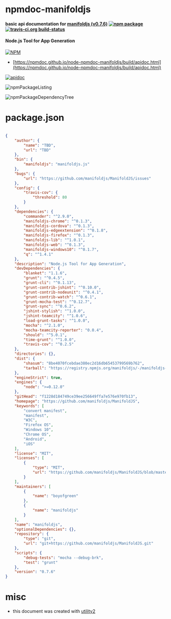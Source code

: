 # npmdoc-manifoldjs

#### basic api documentation for  [manifoldjs (v0.7.6)](https://github.com/manifoldjs/ManifoldJS)  [![npm package](https://img.shields.io/npm/v/npmdoc-manifoldjs.svg?style=flat-square)](https://www.npmjs.org/package/npmdoc-manifoldjs) [![travis-ci.org build-status](https://api.travis-ci.org/npmdoc/node-npmdoc-manifoldjs.svg)](https://travis-ci.org/npmdoc/node-npmdoc-manifoldjs)

#### Node.js Tool for App Generation

[![NPM](https://nodei.co/npm/manifoldjs.png?downloads=true&downloadRank=true&stars=true)](https://www.npmjs.com/package/manifoldjs)

- [https://npmdoc.github.io/node-npmdoc-manifoldjs/build/apidoc.html](https://npmdoc.github.io/node-npmdoc-manifoldjs/build/apidoc.html)

[![apidoc](https://npmdoc.github.io/node-npmdoc-manifoldjs/build/screenCapture.buildCi.browser.%252Ftmp%252Fbuild%252Fapidoc.html.png)](https://npmdoc.github.io/node-npmdoc-manifoldjs/build/apidoc.html)

![npmPackageListing](https://npmdoc.github.io/node-npmdoc-manifoldjs/build/screenCapture.npmPackageListing.svg)

![npmPackageDependencyTree](https://npmdoc.github.io/node-npmdoc-manifoldjs/build/screenCapture.npmPackageDependencyTree.svg)



# package.json

```json

{
    "author": {
        "name": "TBD",
        "url": "TBD"
    },
    "bin": {
        "manifoldjs": "manifoldjs.js"
    },
    "bugs": {
        "url": "https://github.com/manifoldjs/ManifoldJS/issues"
    },
    "config": {
        "travis-cov": {
            "threshold": 80
        }
    },
    "dependencies": {
        "commander": "^2.9.0",
        "manifoldjs-chrome": "^0.1.3",
        "manifoldjs-cordova": "^0.1.3",
        "manifoldjs-edgeextension": "^0.1.8",
        "manifoldjs-firefox": "^0.1.3",
        "manifoldjs-lib": "^1.0.1",
        "manifoldjs-web": "^0.1.3",
        "manifoldjs-windows10": "^0.1.7",
        "q": "^1.4.1"
    },
    "description": "Node.js Tool for App Generation",
    "devDependencies": {
        "blanket": "1.1.6",
        "grunt": "^0.4.5",
        "grunt-cli": "^0.1.13",
        "grunt-contrib-jshint": "^0.10.0",
        "grunt-contrib-nodeunit": "^0.4.1",
        "grunt-contrib-watch": "^0.6.1",
        "grunt-mocha-test": "^0.12.7",
        "grunt-sync": "^0.6.2",
        "jshint-stylish": "^1.0.0",
        "jshint-teamcity": "^1.0.6",
        "load-grunt-tasks": "^1.0.0",
        "mocha": "^2.1.0",
        "mocha-teamcity-reporter": "0.0.4",
        "should": "^5.0.1",
        "time-grunt": "^1.0.0",
        "travis-cov": "^0.2.5"
    },
    "directories": {},
    "dist": {
        "shasum": "8be4070fcebdae380ec2d16db65453799569b762",
        "tarball": "https://registry.npmjs.org/manifoldjs/-/manifoldjs-0.7.6.tgz"
    },
    "engineStrict": true,
    "engines": {
        "node": ">=0.12.0"
    },
    "gitHead": "f1228d184749ce39ee256649ffa7e576e970fb13",
    "homepage": "https://github.com/manifoldjs/ManifoldJS",
    "keywords": [
        "convert manifest",
        "manifest",
        "W3C",
        "Firefox OS",
        "Windows 10",
        "Chrome OS",
        "Android",
        "iOS"
    ],
    "license": "MIT",
    "licenses": [
        {
            "type": "MIT",
            "url": "https://github.com/manifoldjs/ManifoldJS/blob/master/LICENSE.txt"
        }
    ],
    "maintainers": [
        {
            "name": "boyofgreen"
        },
        {
            "name": "manifoldjs"
        }
    ],
    "name": "manifoldjs",
    "optionalDependencies": {},
    "repository": {
        "type": "git",
        "url": "git+https://github.com/manifoldjs/ManifoldJS.git"
    },
    "scripts": {
        "debug-tests": "mocha --debug-brk",
        "test": "grunt"
    },
    "version": "0.7.6"
}
```



# misc
- this document was created with [utility2](https://github.com/kaizhu256/node-utility2)
